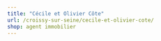 ```yaml
---
title: "Cécile et Olivier Côte"
url: /croissy-sur-seine/cecile-et-olivier-cote/
shop: agent immobilier
---
```

